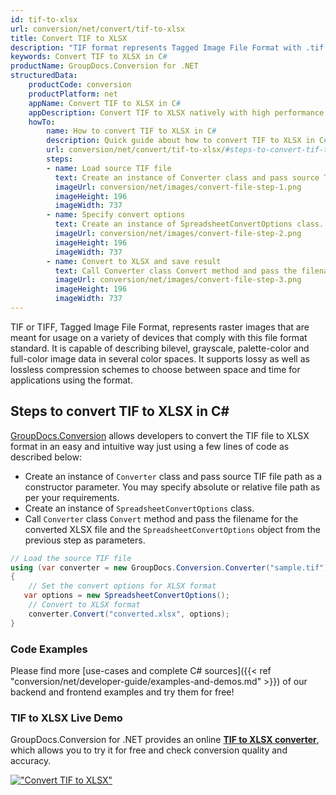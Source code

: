 ```yaml
---
id: tif-to-xlsx
url: conversion/net/convert/tif-to-xlsx
title: Convert TIF to XLSX
description: "TIF format represents Tagged Image File Format with .tif extension. Learn how to convert TIF to XLSX file programmatically in C# language using GroupDocs.Conversion for .NET library."
keywords: Convert TIF to XLSX in C#
productName: GroupDocs.Conversion for .NET
structuredData:
    productCode: conversion
    productPlatform: net
    appName: Convert TIF to XLSX in C#
    appDescription: Convert TIF to XLSX natively with high performance using C# language and server side GroupDocs.Conversion for .NET APIs, without the use of any software like Microsoft or Open Office.
    howTo:
        name: How to convert TIF to XLSX in C# 
        description: Quick guide about how to convert TIF to XLSX in C# with high performance and accuracy.
        url: conversion/net/convert/tif-to-xlsx/#steps-to-convert-tif-to-xlsx-in-c
        steps:
        - name: Load source TIF file 
          text: Create an instance of Converter class and pass source TIF file path as a constructor parameter. You may specify absolute or relative file path as per your requirements. 
          imageUrl: conversion/net/images/convert-file-step-1.png
          imageHeight: 196
          imageWidth: 737
        - name: Specify convert options 
          text: Create an instance of SpreadsheetConvertOptions class.
          imageUrl: conversion/net/images/convert-file-step-2.png
          imageHeight: 196
          imageWidth: 737
        - name: Convert to XLSX and save result 
          text: Call Converter class Convert method and pass the filename for the converted HTML file and the SpreadsheetConvertOptions object from the previous step as parameters.
          imageUrl: conversion/net/images/convert-file-step-3.png
          imageHeight: 196
          imageWidth: 737
---
```


TIF or TIFF, Tagged Image File Format, represents raster images that are meant for usage on a variety of devices that comply with this file format standard. It is capable of describing bilevel, grayscale, palette-color and full-color image data in several color spaces. It supports lossy as well as lossless compression schemes to choose between space and time for applications using the format.

## Steps to convert TIF to XLSX in C#

[GroupDocs.Conversion](https://products.groupdocs.com/conversion/net) allows developers to convert the TIF file to XLSX format in an easy and intuitive way just using a few lines of code as described below:

* Create an instance of `Converter` class and pass source TIF file path as a constructor parameter. You may specify absolute or relative file path as per your requirements. 
* Create an instance of `SpreadsheetConvertOptions` class.
* Call `Converter` class `Convert` method and pass the filename for the converted XLSX file and the `SpreadsheetConvertOptions` object from the previous step as parameters.

```csharp
// Load the source TIF file
using (var converter = new GroupDocs.Conversion.Converter("sample.tif"))
{
    // Set the convert options for XLSX format
   var options = new SpreadsheetConvertOptions();
    // Convert to XLSX format
    converter.Convert("converted.xlsx", options);
}
```

### Code Examples

Please find more [use-cases and complete C# sources]({{< ref "conversion/net/developer-guide/examples-and-demos.md" >}}) of our backend and frontend examples and try them for free!

### TIF to XLSX Live Demo

GroupDocs.Conversion for .NET provides an online [**TIF to XLSX converter**](https://products.groupdocs.app/conversion/tif-to-xlsx), which allows you to try it for free and check conversion quality and accuracy.

[!["Convert TIF to XLSX"](conversion/net/images/convert-to-xlsx/convert-tif-to-xlsx.png)](https://products.groupdocs.app/conversion/tif-to-xlsx)